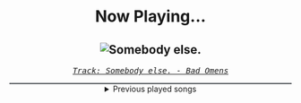 <div align="center"> 
<h1>Now Playing...</h1>

![Somebody else.](https://i.scdn.co/image/ab67616d00001e02e5f6f7ec99735d7b870f18ae)
--
_<samp><a href="https://open.spotify.com/track/6FghSTlzBr93mtoBzxvz0A">Track: Somebody else. - Bad Omens</a></samp>_

<div style="border: 1px #4B5054 solid"></div>
<details>
  <summary>
    Previous played songs
  </summary>
  <table>
    <thead>
      <tr>
        <th>
          Artist
        </th>
        <th>
          Song
        </th>
        <th>
          Link
        </th>
      </tr>
    </thead>
    <tbody>
      <tr><td>Bad Omens</td><td>Somebody else.</td><td><a href="https://open.spotify.com/track/6FghSTlzBr93mtoBzxvz0A">https://open.spotify.com/track/6FghSTlzBr93mtoBzxvz0A</a></td></tr><tr><td>Deftones</td><td>Entombed</td><td><a href="https://open.spotify.com/track/4bLCPfBLKlqiONo6TALTh5">https://open.spotify.com/track/4bLCPfBLKlqiONo6TALTh5</a></td></tr><tr><td>Bryce Savage</td><td>Slayer</td><td><a href="https://open.spotify.com/track/0zWYyQbeEt30xkOxMWIqoN">https://open.spotify.com/track/0zWYyQbeEt30xkOxMWIqoN</a></td></tr><tr><td>Sleep Token</td><td>Hypnosis</td><td><a href="https://open.spotify.com/track/2UH4BOPtTsRVQBy7abPdat">https://open.spotify.com/track/2UH4BOPtTsRVQBy7abPdat</a></td></tr><tr><td>Jonny Craig</td><td>Block out the Noise</td><td><a href="https://open.spotify.com/track/23HFBcUookTzAsNERV7c8O">https://open.spotify.com/track/23HFBcUookTzAsNERV7c8O</a></td></tr><tr><td>✝✝✝ (Crosses)</td><td>Bitches Brew</td><td><a href="https://open.spotify.com/track/4E23uX1BDdUTk9x56nEbla">https://open.spotify.com/track/4E23uX1BDdUTk9x56nEbla</a></td></tr><tr><td>Adam Hurst</td><td>Desolation</td><td><a href="https://open.spotify.com/track/4bITVlCxy67Dpqbh1uh6uW">https://open.spotify.com/track/4bITVlCxy67Dpqbh1uh6uW</a></td></tr><tr><td>Celldweller</td><td>Cell #3</td><td><a href="https://open.spotify.com/track/3TK9Fgcfco6vjKbNK0ELNL">https://open.spotify.com/track/3TK9Fgcfco6vjKbNK0ELNL</a></td></tr><tr><td>Disturbed</td><td>Inside the Fire</td><td><a href="https://open.spotify.com/track/5cxp9kjCFyJwzv3lzeX7ku">https://open.spotify.com/track/5cxp9kjCFyJwzv3lzeX7ku</a></td></tr><tr><td>Disturbed</td><td>Decadence</td><td><a href="https://open.spotify.com/track/0jY829pCMnstlNtaE72vSB">https://open.spotify.com/track/0jY829pCMnstlNtaE72vSB</a></td></tr><tr><td>Mitchie M</td><td>ミライどんなだろう (feat. 初音ミク)</td><td><a href="https://open.spotify.com/track/5Yi76YNCI6gav37aKqZugz">https://open.spotify.com/track/5Yi76YNCI6gav37aKqZugz</a></td></tr><tr><td>稲葉曇</td><td>電気予報 (feat. 初音ミク)</td><td><a href="https://open.spotify.com/track/35sayLCpOsy7aCAp8sppG1">https://open.spotify.com/track/35sayLCpOsy7aCAp8sppG1</a></td></tr><tr><td>DECO*27</td><td>ボルテッカー</td><td><a href="https://open.spotify.com/track/4gxNIT5mQRjZ1jzePsF3Ud">https://open.spotify.com/track/4gxNIT5mQRjZ1jzePsF3Ud</a></td></tr><tr><td>Eve</td><td>Glorious Day (feat. 初音ミク)</td><td><a href="https://open.spotify.com/track/1axqW3tCZ2nBbDBCY4moZn">https://open.spotify.com/track/1axqW3tCZ2nBbDBCY4moZn</a></td></tr><tr><td>Kairikibear</td><td>メロメロイド (feat. 初音ミク)</td><td><a href="https://open.spotify.com/track/4yug2vxP12JjgRDOURtvNY">https://open.spotify.com/track/4yug2vxP12JjgRDOURtvNY</a></td></tr><tr><td>ナユタン星人</td><td>エスパーエスパー (feat. 初音ミク)</td><td><a href="https://open.spotify.com/track/1bObfXWv3fLv3K2psR3zUD">https://open.spotify.com/track/1bObfXWv3fLv3K2psR3zUD</a></td></tr><tr><td>いよわ</td><td>たびのまえ、たびのあと (feat. 初音ミク)</td><td><a href="https://open.spotify.com/track/4DQuqUMBPzN1KVYyuz6V6M">https://open.spotify.com/track/4DQuqUMBPzN1KVYyuz6V6M</a></td></tr><tr><td>Hachioji P</td><td>PARTY ROCK ETERNITY (feat. 初音ミク)</td><td><a href="https://open.spotify.com/track/1BBMfvjhkkQ6keN9NNbgS8">https://open.spotify.com/track/1BBMfvjhkkQ6keN9NNbgS8</a></td></tr><tr><td>Marasy</td><td>むげんのチケット (feat. 初音ミク&KAITO)</td><td><a href="https://open.spotify.com/track/3Nx1UHAQ34JsWa9JpeTR8a">https://open.spotify.com/track/3Nx1UHAQ34JsWa9JpeTR8a</a></td></tr><tr><td>Orangestar</td><td>Encounter (feat. 初音ミク)</td><td><a href="https://open.spotify.com/track/4UlSZ0myiMRUlmIE3fwPC1">https://open.spotify.com/track/4UlSZ0myiMRUlmIE3fwPC1</a></td></tr>
    </tbody>
  </table>
</details>

</div>
